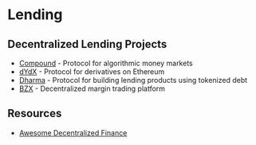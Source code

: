 # Lending

## Decentralized Lending Projects

* [Compound](compound.md) - Protocol for algorithmic money markets
* [dYdX](/dydx/README.md) - Protocol for derivatives on Ethereum
* [Dharma](dharma.md) - Protocol for building lending products using tokenized debt
* [BZX](bzx.md) - Decentralized margin trading platform

## Resources
* [Awesome Decentralized Finance](https://github.com/ong/awesome-decentralized-finance)
